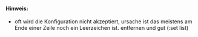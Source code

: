 #### Hinweis:

- oft wird die Konfiguration nicht akzeptiert, ursache ist das meistens am Ende einer Zeile noch ein Leerzeichen ist.
  entfernen und gut (:set list)
